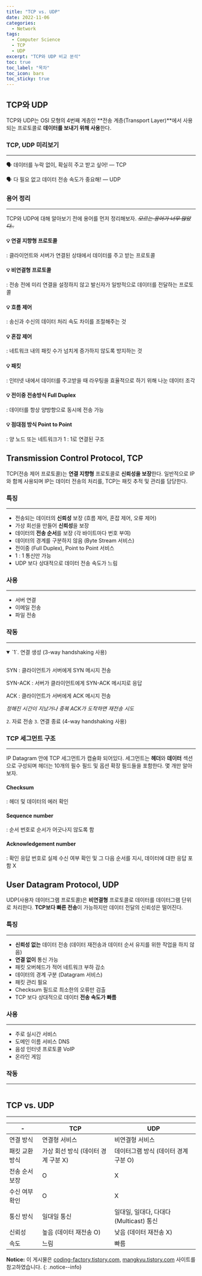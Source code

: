 ```yaml
---
title: "TCP vs. UDP"
date: 2022-11-06
categories:
  - Network
tags:
  - Computer Science
  - TCP
  - UDP
excerpt: "TCP와 UDP 비교 분석"
toc: true
toc_label: "목차"
toc_icon: bars
toc_sticky: true
---
```


## TCP와 UDP

TCP와 UDP는 OSI 모형의 4번째 계층인 **전송 계층(Transport Layer)**에서 사용되는 프로토콜로 **데이터를 보내기 위해 사용**한다.

### TCP, UDP 미리보기

---

🗣️ 데이터를 누락 없이, 확실히 주고 받고 싶어! — TCP

🗣️ 다 필요 없고 데이터 전송 속도가 중요해! — UDP

### 용어 정리

---

TCP와 UDP에 대해 알아보기 전에 용어를 먼저 정리해보자. *~~모르는 용어가 너무 많았다..~~*

#### 💡 연결 지향형 프로토콜

: 클라이언트와 서버가 연결된 상태에서 데이터를 주고 받는 프로토콜

#### 💡 비연결형 프로토콜

: 전송 전에 미리 연결을 설정하지 않고 발신자가 일방적으로 데이터를 전달하는 프로토콜

#### 💡 흐름 제어

: 송신과 수신의 데이터 처리 속도 차이를 조절해주는 것

#### 💡 혼잡 제어

: 네트워크 내의 패킷 수가 넘치게 증가하지 않도록 방지하는 것

#### 💡 패킷

: 인터넷 내에서 데이터를 주고받을 때 라우팅을 효율적으로 하기 위해 나눈 데이터 조각

#### 💡 전이중 전송방식 Full Duplex

: 데이터를 항상 양방향으로 동시에 전송 가능

#### 💡 점대점 방식 Point to Point

: 양 노드 또는 네트워크가 1 : 1로 연결된 구조

## Transmission Control Protocol, TCP

TCP(전송 제어 프로토콜)는 **연결 지향형** 프로토콜로 **신뢰성을 보장**한다. 일반적으로 IP와 함께 사용되며 IP는 데이터 전송의 처리를, TCP는 패킷 추적 및 관리를 담당한다. 

### 특징

---

- 전송되는 데이터의 **신뢰성** 보장 (흐름 제어, 혼잡 제어, 오류 제어)
- 가상 회선을 만들어 **신뢰성**을 보장
- 데이터의 **전송 순서**를 보장 (각 바이트마다 번호 부여)
- 데이터의 경계를 구분하지 않음 (Byte Stream 서비스)
- 전이중 (Full Duplex), Point to Point 서비스
- 1 : 1 통신만 가능
- UDP 보다 상대적으로 데이터 전송 속도가 느림

### 사용

---

- 서버 연결
- 이메일 전송
- 파일 전송

### 작동

---

<details open>
<summary>`1`. 연결 생성 (3-way handshaking 사용)</summary>
<div markdown="1">

<figure class="align-center">
  <img src="{{ site.url }}{{ site.baseurl }}/assets/images/cs/network/tcp-udp-01.png" alt="">
</figure>


SYN : 클라이언트가 서버에게 SYN 메시지 전송

SYN-ACK : 서버가 클라이언트에게 SYN-ACK 메시지로 응답

ACK : 클라이언트가 서버에게 ACK 메시지 전송

*정해진 시간이 지났거나 중복 ACK가 도착하면 재전송 시도*

</div>
</details>

`2`. 자료 전송
`3`. 연결 종료 (4-way handshaking 사용)

### TCP 세그먼트 구조

---

IP Datagram 안에 TCP 세그먼트가 캡슐화 되어있다. 세그먼트는 **헤더**와 **데이터** 섹션으로 구성되며 헤더는 10개의 필수 필드 및 옵션 확장 필드들을 포함한다. 몇 개만 알아보자.

#### Checksum

: 헤더 및 데이터의 에러 확인

#### Sequence number

: 순서 번호로 순서가 어긋나지 않도록 함

#### Acknowledgement number

: 확인 응답 번호로 실제 수신 여부 확인 및 그 다음 순서를 지시, 데이터에 대한 응답 포함 X

## User Datagram Protocol, UDP

UDP(사용자 데이터그램 프로토콜)은 **비연결형** 프로토콜로 데이터를 데이터그램 단위로 처리한다. **TCP보다 빠른 전송**이 가능하지만 데이터 전달의 신뢰성은 떨어진다. 

### 특징

---

- **신뢰성 없는** 데이터 전송 (데이터 재전송과 데이터 순서 유지를 위한 작업을 하지 않음)
- **연결 없이** 통신 가능
- 패킷 오버헤드가 적어 네트워크 부하 감소
- 데이터의 경계 구분 (Datagram 서비스)
- 패킷 관리 필요
- Checksum 필드로 최소한의 오류만 검출
- TCP 보다 상대적으로 데이터 **전송 속도가 빠름**

### 사용

---

- 주로 실시간 서비스
- 도메인 이름 서비스 DNS
- 음성 인터넷 프로토콜 VoIP
- 온라인 게임

### 작동

---

<figure class="align-center">
  <img src="{{ site.url }}{{ site.baseurl }}/assets/images/cs/network/tcp-udp-02.png" alt="">
</figure>

## TCP vs. UDP

---

| -              | TCP                                 | UDP                                    |
| -------------- | ----------------------------------- | -------------------------------------- |
| 연결 방식      | 연결형 서비스                       | 비연결형 서비스                        |
| 패킷 교환 방식 | 가상 회선 방식 (데이터 경계 구분 X) | 데이터그램 방식 (데이터 경계 구분 O)   |
| 전송 순서 보장 | O                                   | X                                      |
| 수신 여부 확인 | O                                   | X                                      |
| 통신 방식      | 일대일 통신                         | 일대일, 일대다, 다대다(Multicast) 통신 |
| 신뢰성         | 높음 (데이터 재전송 O)              | 낮음 (데이터 재전송 X)                 |
| 속도           | 느림                                | 빠름                                   |


**Notice:** 이 게시물은 [coding-factory.tistory.com](https://coding-factory.tistory.com/614), [mangkyu.tistory.com](https://mangkyu.tistory.com/15) 사이트를 참고하였습니다.
{: .notice--info}
